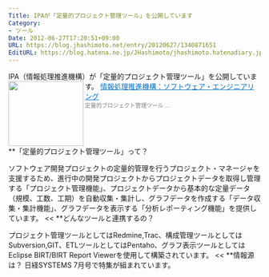 ```yaml
---
Title: IPAが「定量的プロジェクト管理ツール」を公開しています
Category:
- ツール
Date: 2012-06-27T17:20:51+09:00
URL: https://blog.jhashimoto.net/entry/20120627/1340871651
EditURL: https://blog.hatena.ne.jp/JHashimoto/jhashimoto.hatenadiary.jp/atom/entry/12921228815717256107
---
```


IPA（情報処理推進機構）が「定量的プロジェクト管理ツール」を公開しています。
<a href="http://sec.ipa.go.jp/tool/ipf/" target="_blank"><img class="alignleft" align="left" border="0" src="http://capture.heartrails.com/150x130/shadow?http://sec.ipa.go.jp/tool/ipf/" alt="" width="150" height="130" /></a><a style="color:#0070C5;" href="http://sec.ipa.go.jp/tool/ipf/" target="_blank">情報処理推進機構：ソフトウェア・エンジニアリング</a><a href="http://b.hatena.ne.jp/entry/http://sec.ipa.go.jp/tool/ipf/" target="_blank"><img border="0" src="http://b.hatena.ne.jp/entry/image/http://sec.ipa.go.jp/tool/ipf/" alt="" /></a><br><span style="color: #808080;font-size: 80%;">定量的プロジェクト管理ツール ...</span><br style="clear:both;" />
**「定量的プロジェクト管理ツール」って？
>>
ソフトウェア開発プロジェクトの定量的管理を行うプロジェクト・マネージャを支援するため、進行中の開発プロジェクトからプロジェクトデータを取得し管理する「プロジェクト管理機能」、プロジェクトデータから基本的な定量データ（規模、工数、工期）を自動収集・集計し、グラフデータを作成する「データ収集・集計機能」、グラフデータを表示する「分析レポーティング機能」を提供しています。
<<
**どんなツールと連携するの？
>>
プロジェクト管理ツールとしてはRedmine,Trac、構成管理ツールとしてはSubversion,GIT、ETLツールとしてはPentaho、グラフ表示ツールとしてはEclipse BIRT/BIRT Report Viewerを使用して構築されています。
<<
**情報源は？
日経SYSTEMS 7月号で特集が組まれています。

